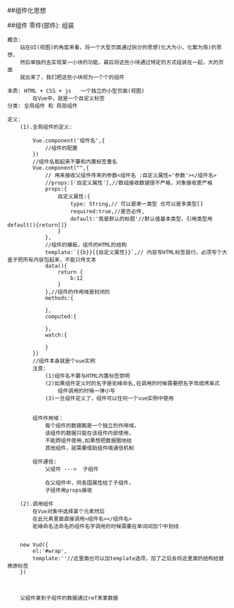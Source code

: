 ##组件化思想


##组件
	零件(部件):
		组装
	
	概念:
		站在UI(视图)的角度来看，将一个大型页面通过拆分的思想(化大为小，化繁为简)的思想，
		然后单独的去实现某一小块的功能，最后将这些小块通过特定的方式组装在一起，大的页面
		就出来了，我们把这些小块视为一个个的组件
	
	本质: HTML + CSS + js   一个独立的小型页面(视图)
			在Vue中，就是一个自定义标签
	分类:	全局组件 和 局部组件
	
	定义:
		(1).全局组件的定义:
			
			Vue.component('组件名',{
				//组件的配置
			})
			//组件名取起来不要和内置标签重名
			Vue.component("",{
				// 用来接收父组件传来的参数<组件名 :自定义属性='参数'></组件名>
				//props:['自定义属性'],//数组接收数据很不严格，对象接收更严格
				props:{
					自定义属性:{
						type: String,// 可以是单一类型 也可以是多类型[]
						required:true,//是否必传,
						default:'我是默认的标题'//默认值基本类型，引用类型用default(){return[]}
					}
				},
				//组件的模板，组件的HTML的结构
				template:`{{b}}{{自定义属性}}`,// 内容写HTML标签就行，必须写个大盒子把所有内容包起来，不能只传文本
				data(){
					return {
						b:12
					}
				},//组件的作用域是封闭的
				methods:{
					
				},
				computed:{
					
				},
				watch:{
					
				}
			})
			//组件本身就是个vue实例
			注意:
				(1)组件名不要与HTML内置标签崇明
				(2)如果组件定义时的名字是驼峰命名,在调用的时候需要把名字改成烤串式
					组件调用的时候一律小写
				(3)一旦组件定义了，组件可以任何一个vue实例中使用
				
				
			组件作用域：
				每个组件的数据都是一个独立的作用域，
				该组件的数据只能在该组件内部使用，
				不能跨组件使用,如果想把数据圈地给
				其他组件，就需要借助组件哦通信机制
			
			组件通信:
				父组件 --->  子组件
				
				在父组件中，同各国属性给了子组件，
				子组件用props接收
				
		(2).调用组件
			在Vue对象中选择某个元素然后
			在此元素里面直接调用<组件名></组件名>
			驼峰命名法命名的组件名字调用的时候需要在单词间加个中划线
			
			
		new Vud({
			el:'#wrap',
			template:''//这里面也可以加template选项，加了之后会将这里面的结构给替换原标签
		})
		
		
		
		父组件拿到子组件的数据通过ref来拿数据